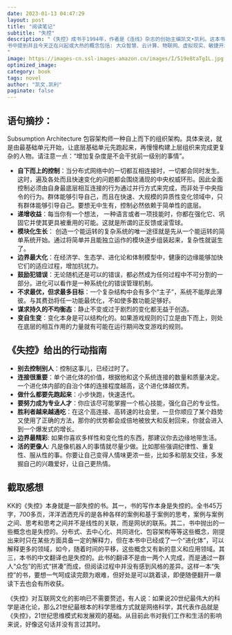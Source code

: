```yaml
---
date: 2023-01-13 04:47:29
layout: post
title: "阅读笔记"
subtitle: "失控"
description: "《失控》成书于1994年，作者是《连线》杂志的创始主编凯文•凯利。这本书所记述的，是他对当时科技、社会和经济最前沿的一次漫游，以及借此所窥得的未来图景。
书中提到并且今天正在兴起或大热的概念包括: 大众智慧、云计算、物联网、虚拟现实、敏捷开发、协作、双赢、共生、共同进化、网络社区、网络经济，等等。说它是一本“预言式”的书并不为过。其中必定还隐藏着我们尚未印证或窥破的对未来的预言。
"
image: https://images-cn.ssl-images-amazon.cn/images/I/519e8taTgIL.jpg
optimized_image:
category: book
tags: novel
author: "凯文.凯利"
paginate: false
---
```


## 语句摘抄：

Subsumption Architecture 包容架构师一种自上而下的组织架构。具体来说，就是由最基础单元开始，让底层基础单元先跑起来，再慢慢构建上层组织来完成更复杂的人物。请注意一点：“增加复杂度是不会干扰前一级别的事情”。

- **自下而上的控制**：当分布式网络中的一切都互相连接时，一切都会同时发生。这时，遍及各处而且快速变化的问题都会围绕涌现的中央权威环形。因此全面控制必须由自身最底层相互连接的行为通过并行方式来完成，而非处于中央指令的行为。群体能够引导自己，而且在快速、大规模的异质性变化领域中，只有群体能够引导自己。要想无中生有，控制必然依赖于简单性的底层。
- **递增收益**：每当你有一个想法， 一种语言或者一项技能时，你都在强化它、巩固它并使其更具被重用的可能。这就是所谓的正反馈或滚雪球。
- **模块化生长**： 创造一个能运转的复杂系统的唯一途径就是先从一个能运转的简单系统开始。通过将简单并且能独立运作的模块逐步组装起来，复杂性就诞生了。
- **边界最大化**：在经济学、生态学、进化论和体制模型中，健康的边缘能够加快它们的适应过程，增加抗扰力。
- **鼓励犯错误**：无论随机还是可以的错误，都必然成为任何过程中不可分割的一部分。进化可以看作是一种系统化的错误管理机制。
- **不求最优，但求最多目标**：一个复杂结构中会有多个“主子”，系统不能厚此薄彼。与其费劲将任一功能最优化，不如使多数功能足够好。
- **谋求持久的不均衡态**：静止不变或过于剧烈的变化都无益于创造。
- **变自生变**：变化本身是可以结构化的。如果游戏规则的订立是由下而上，则处在底层的相互作用的力量就有可能在运行期间改变游戏的规则。

## 《失控》给出的行动指南

- **别去控制别人**：控制这事儿，已经过时了。
- **连接很重要**：单个进化体的价值，根据他和这个系统连接的数量和质量决定。一个进化体内部的自治个体的连接程度越高，这个进化体越优秀。
- **做什么都要先跑起来**：小步快跑，快速迭代。
- **要努力成为专业人才**：你应该尽可能掌握一个核心技能，强化自己的专业性。
- **胜利者越来越通吃**：在这个高连接、高转速的社会里，一旦你顺应了某个趋势又使用了正确的方法，那你的优势都会成倍地被放大和反射回来，你就会进入到一个爆发式的增长。
- **边界最精彩**: 如果你喜欢多样性和变化性的东西，那建议你去边缘地带生活。
- **活的更像人**: 凡是像机器人的事情就尽量少做。比如那些强调纪律性、重复性、服从性的事。你要让自己变得人情味更浓一些，比如多和朋友交往，多发掘自己的兴趣爱好，让自己更热情。

## 截取感想

KK的《失控》本身就是一部失控的书。其一，书的写作本身是失控的。全书45万字，700多页，洋洋洒洒充斥的是各种各样的案例和基于案例的思考，案例与案例之间、思考和思考之间并不是线性的关联，而是网状的联系。其二，书中抛出的一些概念也是失控的。分布式、去中心化、共同进化、包容架构等等这些概念，刚提出来时只在某些方面具备一定的解释力，但在本书中已经成了一个“进化体”，可以解释更多的领域，如今，随着时间的平移，这些概念又有新的意义和应用领域。其三，本书的中文翻译也是失控的。此书的翻译不是由一两个人完成，而是通过一群人“众包”的形式“拼凑”而成，但阅读过程中并没有感到风格的差异。这样一本“失控”的书，要想一气呵成读完颇为艰难，但好处是可以跳着读，即便随便翻开一章读下去也会有所收获。

《失控》对互联网文化的影响已不需要赘述，有人说：如果说20世纪最伟大的科学是进化论，那么21世纪最根本的科学思维方式就是网络科学，其代表作品就是《失控》，21世纪思维模式和发展观的基础。从目前此书对我们工作和生活的影响来说，好像这句话并没有言过其时。